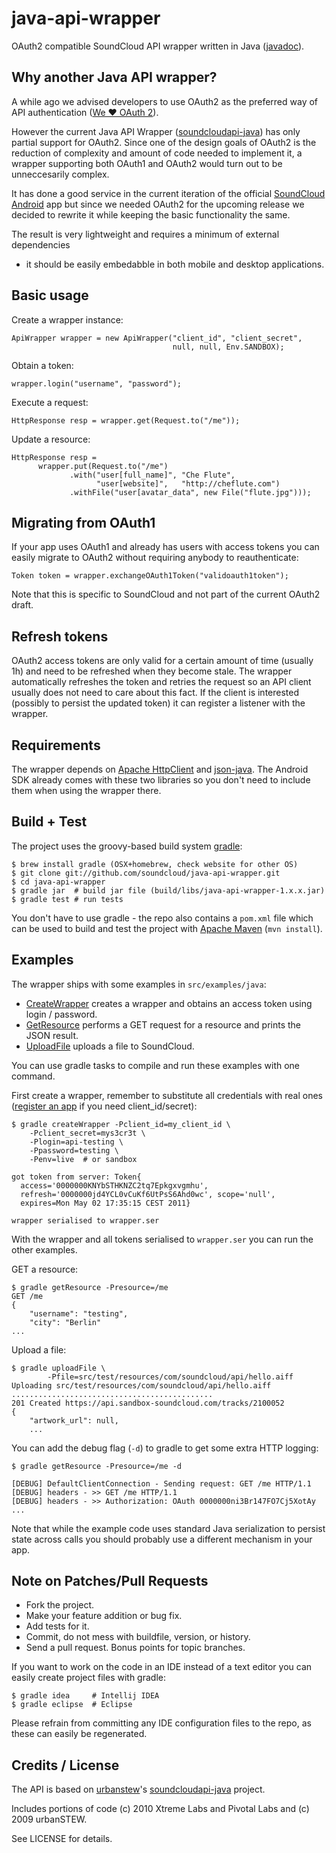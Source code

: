 # java-api-wrapper

OAuth2 compatible SoundCloud API wrapper written in Java ([javadoc][]).

## Why another Java API wrapper?

A while ago we advised developers to use OAuth2 as the preferred way of API
authentication ([We ♥ OAuth 2][weheartoauth2]).

However the current Java API Wrapper ([soundcloudapi-java][]) has only partial support
for OAuth2. Since one of the design goals of OAuth2 is the reduction of
complexity and amount of code needed to implement it, a wrapper supporting both
OAuth1 and OAuth2 would turn out to be unneccesarily complex.

It has done a good service in the current iteration of the official [SoundCloud Android][]
app but since we needed OAuth2 for the upcoming release we decided to rewrite
it while keeping the basic functionality the same.

The result is very lightweight and requires a minimum of external dependencies
- it should be easily embedabble in both mobile and desktop applications.

## Basic usage

Create a wrapper instance:

    ApiWrapper wrapper = new ApiWrapper("client_id", "client_secret",
                                        null, null, Env.SANDBOX);

Obtain a token:

    wrapper.login("username", "password");

Execute a request:

    HttpResponse resp = wrapper.get(Request.to("/me"));

Update a resource:

    HttpResponse resp =
          wrapper.put(Request.to("/me")
                 .with("user[full_name]", "Che Flute",
                       "user[website]",   "http://cheflute.com")
                 .withFile("user[avatar_data", new File("flute.jpg")));

## Migrating from OAuth1

If your app uses OAuth1 and already has users with access tokens
you can easily migrate to OAuth2 without requiring anybody to reauthenticate:

    Token token = wrapper.exchangeOAuth1Token("validoauth1token");

Note that this is specific to SoundCloud and not part of the current OAuth2
draft.

## Refresh tokens

OAuth2 access tokens are only valid for a certain amount of time (usually 1h)
and need to be refreshed when they become stale. The wrapper automatically
refreshes the token and retries the request so an API client usually does not
need to care about this fact. If the client is interested (possibly to persist
the updated token) it can register a listener with the wrapper.

## Requirements

The wrapper depends on [Apache HttpClient][] and [json-java][]. The Android SDK
already comes with these two libraries so you don't need to include them when
using the wrapper there.

## Build + Test

The project uses the groovy-based build system [gradle][]:

    $ brew install gradle (OSX+homebrew, check website for other OS)
    $ git clone git://github.com/soundcloud/java-api-wrapper.git
    $ cd java-api-wrapper
    $ gradle jar  # build jar file (build/libs/java-api-wrapper-1.x.x.jar)
    $ gradle test # run tests

You don't have to use gradle - the repo also contains a `pom.xml` file which
can be used to build and test the project with [Apache Maven][] (`mvn install`).

## Examples

The wrapper ships with some examples in `src/examples/java`:

  * [CreateWrapper][] creates a wrapper and obtains an access token using
  login / password.
  * [GetResource][] performs a GET request for a resource and prints the
  JSON result.
  * [UploadFile][] uploads a file to SoundCloud.

You can use gradle tasks to compile and run these examples with one command.

First create a wrapper, remember to substitute all credentials with real ones
([register an app][register-app] if you need client_id/secret):

    $ gradle createWrapper -Pclient_id=my_client_id \
        -Pclient_secret=mys3cr3t \
        -Plogin=api-testing \
        -Ppassword=testing \
        -Penv=live  # or sandbox

    got token from server: Token{
      access='0000000KNYbSTHKNZC2tq7Epkgxvgmhu',
      refresh='0000000jd4YCL0vCuKf6UtPsS6Ahd0wc', scope='null',
      expires=Mon May 02 17:35:15 CEST 2011}

    wrapper serialised to wrapper.ser

With the wrapper and all tokens serialised to `wrapper.ser` you can run the
other examples.

GET a resource:

    $ gradle getResource -Presource=/me
    GET /me
    {
        "username": "testing",
        "city": "Berlin"
    ...

Upload a file:

    $ gradle uploadFile \
            -Pfile=src/test/resources/com/soundcloud/api/hello.aiff
    Uploading src/test/resources/com/soundcloud/api/hello.aiff
    .............................................
    201 Created https://api.sandbox-soundcloud.com/tracks/2100052
    {
        "artwork_url": null,
        ...

You can add the debug flag (`-d`) to gradle to get some extra HTTP logging:

    $ gradle getResource -Presource=/me -d

    [DEBUG] DefaultClientConnection - Sending request: GET /me HTTP/1.1
    [DEBUG] headers - >> GET /me HTTP/1.1
    [DEBUG] headers - >> Authorization: OAuth 0000000ni3Br147FO7Cj5XotAy
    ...

Note that while the example code uses standard Java serialization to persist
state across calls you should probably use a different mechanism in your app.

## Note on Patches/Pull Requests

  * Fork the project.
  * Make your feature addition or bug fix.
  * Add tests for it.
  * Commit, do not mess with buildfile, version, or history.
  * Send a pull request. Bonus points for topic branches.

If you want to work on the code in an IDE instead of a text editor you can
easily create project files with gradle:

    $ gradle idea     # Intellij IDEA
    $ gradle eclipse  # Eclipse

Please refrain from committing any IDE configuration files to the repo, as
these can easily be regenerated.

## Credits / License

The API is based on [urbanstew][]'s [soundcloudapi-java][] project.

Includes portions of code (c) 2010 Xtreme Labs and Pivotal Labs and (c) 2009 urbanSTEW.

See LICENSE for details.

[gradle]: http://www.gradle.org/
[urbanstew]: http://urbanstew.org/
[Apache HttpClient]: http://hc.apache.org/httpcomponents-client-ga/
[json-java]: http://json.org/java/
[javadoc]: http://soundcloud.github.com/java-api-wrapper/javadoc/com/soundcloud/api/package-summary.html
[soundcloudapi-java]: http://code.google.com/p/soundcloudapi-java/
[CreateWrapper]: https://github.com/soundcloud/java-api-wrapper/blob/master/src/examples/java/com/soundcloud/api/examples/CreateWrapper.java
[GetResource]: https://github.com/soundcloud/java-api-wrapper/blob/master/src/examples/java/com/soundcloud/api/examples/GetResource.java
[UploadFile]: https://github.com/soundcloud/java-api-wrapper/blob/master/src/examples/java/com/soundcloud/api/examples/UploadFile.java
[SoundCloud Android]: https://market.android.com/details?id=com.soundcloud.android
[register-app]: http://soundcloud.com/you/apps/new
[Apache Maven]: http://maven.apache.org/
[weheartoauth2]: http://backstage.soundcloud.com/2011/01/we-love-oauth-2/

